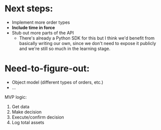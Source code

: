 # Next steps:

- Implement more order types
- **Include time in force**
- Stub out more parts of the API
  - There's already a Python SDK for this but I think we'd benefit from basically writing our own, since we don't need to expose it publicly and we're still so much in the learning stage.

# Need-to-figure-out:

- Object model (different types of orders, etc.)
- ...

MVP logic:

1. Get data
2. Make decision
3. Execute/confirm decision
4. Log total assets
